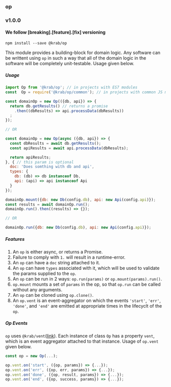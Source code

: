 ### op

### v1.0.0

#### We follow [breaking].[feature].[fix] versioning

`npm install --save @krab/op`

This module provides a building-block for domain logic.
Any software can be writtent using `op` in such a way that
all of the domain logic in the software will be completely unit-testable.
Usage given below.

##### Usage
```js
import Op from '@krab/op'; // in projects with ES7 modules
const  Op = require('@krab/op/common'); // in projects with common JS modules

const domainOp = new Op(({db, api}) => {
  return db.getResults() // returns a promise
    .then((dbResults) => api.processData(dbResults))
  ;
});

// OR

const domainOp = new Op(async ({db, api}) => {
  const dbResults = await db.getResults();
  const apiResults = await api.processData(dbResults);

  return apiResults;
}, { // this param is optional
  doc: 'Does somthing with db and api',
  types: {
    db: (db) => db instanceof Db,
    api: (api) => api instanceof Api
  }
});

domainOp.mount({db: new Db(config.db), api: new Api(config.api)});
const results = await domainOp.run();
domainOp.run().then((results) => {});

// OR

domainOp.run({db: new Db(config.db), api: new Api(config.api)});
```

##### Features
1. An `op` is either async, or returns a Promise.
2. Failure to comply with `1.` will result in a runtime-error.
3. An `op` can have a `doc` string attached to it.
4. An `op` can have `types` associated with it, which will be used to validate the params supplied to the `op`.
5. An `op` can be run in 2 ways: `op.run(params)` or `op.mount(params).run()`.
6. `op.mount` mounts a set of `params` in the op, so that `op.run` can be called without any arguments.
7. An `op` can be cloned using `op.clone()`.
8. An `op.vent` is an event-aggregator on which the events `'start'`, `'err'`, `'done'`, and `'end'` are emitted at appropriate times in the lifecyclt of the `op`.

##### Op Events
`op` uses `@krab/vent`([link](https://github.com/kapv89/vent)). Each instance of class `Op` has a property `vent`, which is an event aggregator attached to that instance.
Usage of `op.vent` given below.

```js
const op = new Op(...);

op.vent.on('start', ({op, params}) => {...});
op.vent.on('err', ({op, err, params}) => {...});
op.vent.on('done', ({op, result, params}) => {...});
op.vent.on('end', ({op, success, params}) => {...});
```
